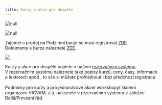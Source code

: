 ```yaml
---
title: Kurzy a akce pro dospělé
---
```

![null](/images/uploads/vigvam_pro_dospele_program_konecny.jpg)

![null](/images/uploads/burza_podzim_2018-1-.jpg)

Zájemci o prodej na Podzimní burze se musí registrovat  [ZDE](https://docs.google.com/forms/d/e/1FAIpQLScep3NZhLZkcVRkI7Pb2lQUvstCGUpVtsbgPDGjvuSlUkXdjA/viewform).\
Dokumenty k burze naleznete [ZDE](https://www.vigvam-db.cz/o-nas/dokumenty/).

![](/images/uploads/vigvam_joga_a_pilates_2018-1-.jpg)

Kurzy a akce pro dospělé najdete v našem [rezervačním systému](https://brezanek.webooker.eu/).\
V rezervačním systému naleznete také popisy kurzů, ceny, časy,  informace o lektorech apod., to vše si můžete prohlédnout i bez předchozí registrace. \
\
Podmínky pro kurzy a pro jednorázové akce/ workshopy/ školení organizace VIGVAM, z.ú. naleznete v rezervačním systému v záložce Další/Provozní řád.
